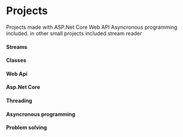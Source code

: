 # Projects
Projects made with ASP.Net Core Web API
Asyncronous programming included.
in other small projects included stream reader
<h4>Streams</h4>
<h4>Classes</h4>
<h4>Web Api</h4>
<h4>Asp.Net Core</h4>
<h4>Threading</h4>
<h4>Asyncronous programming</h4>
<h4>Problem solving</h4>




